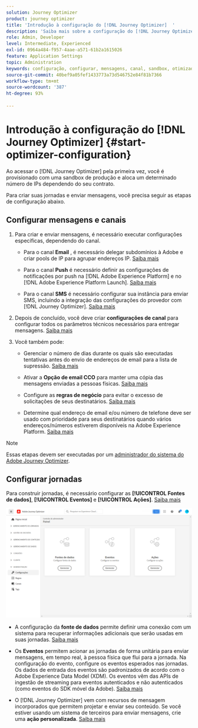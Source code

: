 ```yaml
---
solution: Journey Optimizer
product: journey optimizer
title: 'Introdução à configuração do [!DNL Journey Optimizer]  '
description: 'Saiba mais sobre a configuração do [!DNL Journey Optimizer] '
role: Admin, Developer
level: Intermediate, Experienced
exl-id: 0964a484-f957-4aae-a571-61b2a1615026
feature: Application Settings
topic: Administration
keywords: configuração, configurar, mensagens, canal, sandbox, otimizador
source-git-commit: 40bef9a05fef1433773a73d546752e84f81b7366
workflow-type: tm+mt
source-wordcount: '387'
ht-degree: 93%

---
```



# Introdução à configuração do [!DNL Journey Optimizer] {#start-optimizer-configuration}

Ao acessar o [!DNL Journey Optimizer] pela primeira vez, você é provisionado com uma sandbox de produção e aloca um determinado número de IPs dependendo do seu contrato.

Para criar suas jornadas e enviar mensagens, você precisa seguir as etapas de configuração abaixo.

## Configurar mensagens e canais

1. Para criar e enviar mensagens, é necessário executar configurações específicas, dependendo do canal.

   * Para o canal **Email** , é necessário delegar subdomínios à Adobe e criar pools de IP para agrupar endereços IP. [Saiba mais](../email/get-started-email-config.md)

   * Para o canal **Push** é necessário definir as configurações de notificações por push na [!DNL Adobe Experience Platform] e no [!DNL Adobe Experience Platform Launch]. [Saiba mais](../push/push-configuration.md)

   * Para o canal **SMS** é necessário configurar sua instância para enviar SMS, incluindo a integração das configurações do provedor com [!DNL Journey Optimizer]. [Saiba mais](../sms/sms-configuration.md)

1. Depois de concluído, você deve criar **configurações de canal** para configurar todos os parâmetros técnicos necessários para entregar mensagens. [Saiba mais](channel-surfaces.md)

1. Você também pode:

   * Gerenciar o número de dias durante os quais são executadas tentativas antes do envio de endereços de email para a lista de supressão. [Saiba mais](manage-suppression-list.md)

   * Ativar a **Opção de email CCO** para manter uma cópia das mensagens enviadas a pessoas físicas. [Saiba mais](archiving-support.md#enable-bcc)

   * Configure as **regras de negócio** para evitar o excesso de solicitações de seus destinatários. [Saiba mais](../configuration/rule-sets.md)

   * Determine qual endereço de email e/ou número de telefone deve ser usado com prioridade para seus destinatários quando vários endereços/números estiverem disponíveis na Adobe Experience Platform. [Saiba mais](primary-email-addresses.md)

<!--* Understand the push notification flow. [Learn more](../push/push-gs.md)-->

>[!NOTE]
>
>Essas etapas devem ser executadas por um [administrador do sistema do Adobe Journey Optimizer](../start/path/administrator.md).

## Configurar jornadas

Para construir jornadas, é necessário configurar as **[!UICONTROL Fontes de dados]**, **[!UICONTROL Eventos]** e **[!UICONTROL Ações]**. [Saiba mais](about-data-sources-events-actions.md)

![](assets/admin-menu.png)

* A configuração da **fonte de dados** permite definir uma conexão com um sistema para recuperar informações adicionais que serão usadas em suas jornadas. [Saiba mais](../datasource/about-data-sources.md)

* Os **Eventos** permitem acionar as jornadas de forma unitária para enviar mensagens, em tempo real, à pessoa física que flui para a jornada. Na configuração do evento, configure os eventos esperados nas jornadas. Os dados de entrada dos eventos são padronizados de acordo com o Adobe Experience Data Model (XDM). Os eventos vêm das APIs de ingestão de streaming para eventos autenticados e não autenticados (como eventos do SDK móvel da Adobe). [Saiba mais](../event/about-events.md)

* O [!DNL Journey Optimizer] vem com recursos de mensagem incorporados que permitem projetar e enviar seu conteúdo. Se você estiver usando um sistema de terceiros para enviar mensagens, crie uma **ação personalizada**. [Saiba mais](../action/action.md)